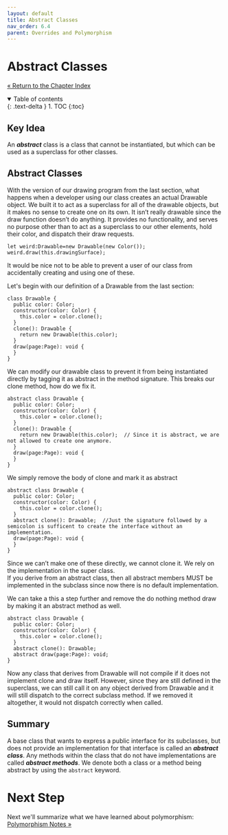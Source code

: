 ```yaml
---
layout: default
title: Abstract Classes
nav_order: 6.4
parent: Overrides and Polymorphism
---
```


# Abstract Classes
[&laquo; Return to the Chapter Index](index.md)

<details open markdown="block">
  <summary>
    Table of contents
  </summary>
  {: .text-delta }
1. TOC
{:toc}
</details>

## Key Idea
An ***abstract*** class is a class that cannot be instantiated, but which can be used as a superclass for other classes.

## Abstract Classes
With the version of our drawing program from the last section, what happens when a developer using our class creates an actual Drawable object.  We built it to act as a superclass for all of the drawable objects, but it makes no sense to create one on its own.  It isn’t really drawable since the draw function doesn’t do anything.  It provides no functionality, and serves no purpose other than to act as a superclass to our other elements, hold their color, and dispatch their draw requests.

```
let weird:Drawable=new Drawable(new Color());
weird.draw(this.drawingSurface);
```

It would be nice not to be able to prevent a user of our class from accidentally creating and using one of these.  

Let's begin with our definition of a Drawable from the last section:
```
class Drawable {
  public color: Color;
  constructor(color: Color) {
    this.color = color.clone();
  }
  clone(): Drawable {
    return new Drawable(this.color);
  }
  draw(page:Page): void {   
  }
}
```

We can modify our drawable class to prevent it from being instantiated directly by tagging it as abstract in the method signature.
This breaks our clone method, how do we fix it.
```
abstract class Drawable {
  public color: Color;
  constructor(color: Color) {
    this.color = color.clone();
  }
  clone(): Drawable {
    return new Drawable(this.color);  // Since it is abstract, we are not allowed to create one anymore.
  }
  draw(page:Page): void {   
  }
}
```
We simply remove the body of clone and mark it as abstract
```
abstract class Drawable {
  public color: Color;
  constructor(color: Color) {
    this.color = color.clone();
  }
  abstract clone(): Drawable;  //Just the signature followed by a semicolon is sufficent to create the interface without an implementation.
  draw(page:Page): void {   
  }
}
```
Since we can’t make one of these directly, we cannot clone it.  We rely on the implementation in the super class.  
If you derive from an abstract class, then all abstract members MUST be implemented in the subclass since now there is no default implementation.

We can take a this a step further and remove the do nothing method draw by making it an abstract method as well.
```
abstract class Drawable {
  public color: Color;
  constructor(color: Color) {
    this.color = color.clone();
  }
  abstract clone(): Drawable;  
  abstract draw(page:Page): void;
}
```
Now any class that derives from Drawable will not compile if it does not implement clone and draw itself.
However, since they are still defined in the superclass, we can still call it on any object derived from Drawable and it will still dispatch to the correct subclass method.  If we removed it altogether, it would not dispatch correctly when called.

## Summary
A base class that wants to express a public interface for its subclasses, but does not provide an implementation for that interface is called an ***abstract class***.  Any methods within the class that do not have implementations are called ***abstract methods***.  We denote both a class or a method being abstract by using the ```abstract``` keyword.

# Next Step

Next we'll summarize what we have learned about polymorphism: [Polymorphism Notes &raquo;](../6-polymorphism/notes.md)